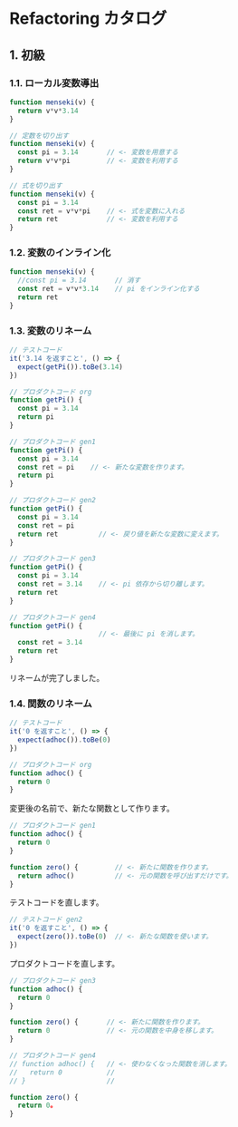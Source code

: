 # Refactoring カタログ

## 1. 初級

### 1.1. ローカル変数導出

```js
function menseki(v) {
  return v*v*3.14
}
```

```js
// 定数を切り出す
function menseki(v) {
  const pi = 3.14       // <- 変数を用意する
  return v*v*pi         // <- 変数を利用する
}
```

```js
// 式を切り出す
function menseki(v) {
  const pi = 3.14
  const ret = v*v*pi    // <- 式を変数に入れる
  return ret            // <- 変数を利用する
}
```

### 1.2. 変数のインライン化

```js
function menseki(v) {
  //const pi = 3.14       // 消す
  const ret = v*v*3.14    // pi をインライン化する
  return ret
}
```

### 1.3. 変数のリネーム

``` js
// テストコード
it('3.14 を返すこと', () => {
  expect(getPi()).toBe(3.14)
})
```

``` js
// プロダクトコード org
function getPi() {
  const pi = 3.14
  return pi
}
```

``` js
// プロダクトコード gen1
function getPi() {
  const pi = 3.14
  const ret = pi    // <- 新たな変数を作ります。
  return pi
}
```

``` js
// プロダクトコード gen2
function getPi() {
  const pi = 3.14
  const ret = pi
  return ret          // <- 戻り値を新たな変数に変えます。
}
```

``` js
// プロダクトコード gen3
function getPi() {
  const pi = 3.14
  const ret = 3.14    // <- pi 依存から切り離します。
  return ret
}
```

``` js
// プロダクトコード gen4
function getPi() {
                      // <- 最後に pi を消します。
  const ret = 3.14
  return ret
}
```

リネームが完了しました。

### 1.4. 関数のリネーム

``` js
// テストコード
it('0 を返すこと', () => {
  expect(adhoc()).toBe(0)
})
```

``` js
// プロダクトコード org
function adhoc() {
  return 0
}
```

変更後の名前で、新たな関数として作ります。

``` js
// プロダクトコード gen1
function adhoc() {
  return 0
}

function zero() {         // <- 新たに関数を作ります。
  return adhoc()          // <- 元の関数を呼び出すだけです。
}
```

テストコードを直します。

``` js
// テストコード gen2
it('0 を返すこと', () => {
  expect(zero()).toBe(0)  // <- 新たな関数を使います。
})
```

プロダクトコードを直します。

``` js
// プロダクトコード gen3
function adhoc() {
  return 0
}

function zero() {       // <- 新たに関数を作ります。
  return 0              // <- 元の関数を中身を移します。
}
```

``` js
// プロダクトコード gen4
// function adhoc() {   // <- 使わなくなった関数を消します。
//   return 0           //
// }                    //

function zero() {
  return 0。
}
```
